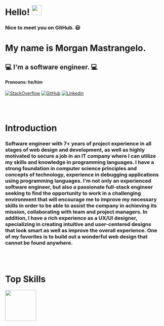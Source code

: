 # Hello! <img src="https://media.giphy.com/media/hvRJCLFzcasrR4ia7z/giphy.gif" width="32px" height="32px">

### Nice to meet you on GitHub. 😃
# My name is Morgan Mastrangelo.
## 💻 I'm a software engineer. 💻
#### Pronouns: he/him 

[![StackOverflow](https://img.shields.io/badge/-StackOverflow-FFFFFF?style=flat-square&logo=StackOverflow)](https://stackoverflow.com/users/21692833/morgan-mastrangelo)
[![GitHub](https://img.shields.io/badge/-GitHub-000000?style=flat-square&logo=GitHub&logoColor=white)](https://github.com/morgan-mastrangelo)
[![Linkedin](https://img.shields.io/badge/-Linkedin-08C6F5?style=flat-square&logo=Linkedin&logoColor=white)](https://www.linkedin.com/in/morgan-mastrangelo-243ba0272/)

<br />
<br />

# Introduction
### <p>Software engineer with 7+ years of project experience in all stages of web design and development, as well as highly motivated to secure a job in an IT company where I can utilize my skills and knowledge in programming languages. I have a strong foundation in computer science principles and concepts of technology, experience in debugging applications using programming languages. I'm not only an experienced software engineer, but also a passionate full-stack engineer seeking to find the opportunity to work in a challenging environment that will encourage me to improve my necessary skills in order to be able to assist the company in achieving its mission, collaborating with team and project managers. In addition, I have a rich experience as a UX/UI designer, specializing in creating intuitive and user-centered designs that look smart as well as improve the overall experience. One of my favorites is to build out a wonderful web design that cannot be found anywhere.</p>
<br />
<br />

# Top Skills
<img height="100" src="https://skillicons.dev/icons?i=python,java,javascript,typescript,react,vue,angular,nextjs,nuxtjs,laravel,mysql,mongodb,photoshop">